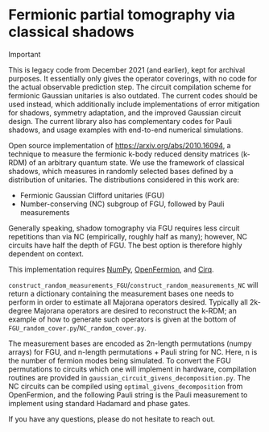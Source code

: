 # Fermionic partial tomography via classical shadows

> [!IMPORTANT]
> This is legacy code from December 2021 (and earlier), kept for archival purposes. It essentially only gives the operator coverings, with no code for the actual observable prediction step. The circuit compilation scheme for fermionic Gaussian unitaries is also outdated. The current codes should be used instead, which additionally include implementations of error mitigation for shadows, symmetry adaptation, and the improved Gaussian circuit design. The current library also has complementary codes for Pauli shadows, and usage examples with end-to-end numerical simulations.

Open source implementation of https://arxiv.org/abs/2010.16094, a technique to measure the fermionic k-body reduced density matrices (k-RDM) of an arbitrary quantum state. We use the framework of classical shadows, which measures in randomly selected bases defined by a distribution of unitaries. The distributions considered in this work are:

* Fermionic Gaussian Clifford unitaries (FGU)
* Number-conserving (NC) subgroup of FGU, followed by Pauli measurements

Generally speaking, shadow tomography via FGU requires less circuit repetitions than via NC (empirically, roughly half as many); however, NC circuits have half the depth of FGU. The best option is therefore highly dependent on context.

This implementation requires [NumPy](https://numpy.org/), [OpenFermion](https://quantumai.google/openfermion), and [Cirq](https://quantumai.google/cirq).

`construct_random_measurements_FGU`/`construct_random_measurements_NC` will return a dictionary containing the measurement bases one needs to perform in order to estimate all Majorana operators desired. Typically all 2k-degree Majorana operators are desired to reconstruct the k-RDM; an example of how to generate such operators is given at the bottom of `FGU_random_cover.py`/`NC_random_cover.py`.

The measurement bases are encoded as 2n-length permutations (numpy arrays) for FGU, and n-length permutations + Pauli string for NC. Here, n is the number of fermion modes being simulated. To convert the FGU permutations to circuits which one will implement in hardware, compilation routines are provided in `gaussian_circuit_givens_decomposition.py`. The NC circuits can be compiled using `optimal_givens_decomposition` from OpenFermion, and the following Pauli string is the Pauli measurement to implement using standard Hadamard and phase gates.

If you have any questions, please do not hesitate to reach out.
